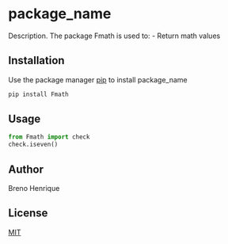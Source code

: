 # package_name

Description. 
The package Fmath is used to:
	- Return math values

## Installation

Use the package manager [pip](https://pip.pypa.io/en/stable/) to install package_name

```bash
pip install Fmath
```

## Usage

```python
from Fmath import check
check.iseven()
```

## Author
Breno Henrique

## License
[MIT](https://choosealicense.com/licenses/mit/)